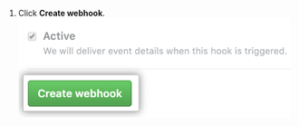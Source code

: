 1. Click **Create webhook**. ![Create webhook button in the Webhooks sidebar](/assets/images/help/sponsors/create-webhook-sponsors-button.png)
